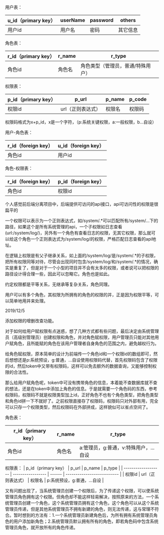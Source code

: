 







用户表：

| u_id（primary key） | userName | password | others   |
| ------------------- | -------- | -------- | -------- |
| 用户id              | 用户名   | 密码     | 其它信息 |



角色表：

| r_id（primary key） | r_name | r_type                            |
| ------------------- | ------ | --------------------------------- |
| 角色id              | 角色名 | 角色类型（管理员，普通/特殊用户） |



权限表：

| p_id（primary key） | p_url             | p_name | p_code |
| ------------------- | ----------------- | ------ | ------ |
| 权限id              | url（正则表达式） | 权限名 | 权限码 |

权限码格式为x+p_id，x是一个字符，（p:系统关键权限，a:一般权限，b...自设）



用户-角色表：

| r_id（foreign key） | u_id（foreign key） |
| ------------------- | ------------------- |
| 角色id              | 用户id              |



角色-权限表：

| r_id（foreign key） | p_id（foreign key） |
| ------------------- | ------------------- |
| 角色id              | 权限id              |



个人感觉前后端分离项目中，后端提供可访问的api接口，api可访问性的权限是很扁平的

一个权限可以表示为一个正则表达式，如/system/.*可以匹配所有/system/...下的路径，如果这个是所有系统管理的api，一个子权限如日志查看(url:/system/log/)，另外有一个角色有查看日志的权限，无其它权限，那么就可以给这个角色一个正则表达式为/system/log/的权限，严格匹配日志查看的api地址。

在逻辑上权限是有父子继承关系，如上面的/system/log/是/system/.\*的子权限，把所有权限同等对待，尽管会出现同时包含/system/log/和/system/.\*的情况，确实是重复了，但是对于一个小型的项目并不会有太多的权限，或者说可以把权限的路径设计得合理一些，因此可以忽略它。角色也是如此。

约定权限都是平等关系，无继承等复杂关系，角色同理。

用户可以有多个角色，其权限为所拥有的角色的权限的并，正是因为权限平等，可以简单地用并来处理。





2019/12/5

添加权限的增删改查功能。

对于如何给用户赋权限有点迷惑，想了几种方式都有些问题，最后决定由系统管理员（高级别管理员）创建权限和角色，并对角色赋权限，用户管理员只能对其他用户赋角色，且所能赋的角色在该用户管理者自身角色的范围之内，避免越权行为。



给角色赋权限，原本简单的设计为前端传一个角色id和一个权限id的数组即可，然后想想还是p:系统预设，g:普通，...自设使用权限码代替，首先权限码包含了权限的id，然后token中又带有权限码，这样可以免去额外的数据查询，又能够控制权限的合法性。



那么给用户赋角色呢，token中可没有携带角色的信息，本着能不查数据库就不查的想法，还是在token中添加上角色的信息。于是就需要一个角色码的东西，参考权限码，权限码不就是权限类型加上id，正好角色不也有个角色类型，把角色类型和角色id拼一下不就好了。之前权限直接存了权限码，权限码只对外部有用，完全可以只存一个权限类型，然后权限码在外部拼成，这样貌似可以省点空间了。

角色表：

| r_id（primary key） | r_name | r_type                                |
| ------------------- | ------ | ------------------------------------- |
| 角色id              | 角色名 | a:管理员，g:普通，v:特殊用户，...自设 |

权限表：
| p_id（primary key） | p_url             | p_name | p_type                      |
| ------------------- | ----------------- | ------ | --------------------------- |
| 权限id              | url（正则表达式） | 权限名 | p:系统预设，g:普通，...自设 |



又有问题出现了，当系统管理员创建一个权限后，为了传递这个权限，可以使系统管理员角色拥有这个权限。但角色却不能这样轻易解决，按照原来的方法，一个系统管理员创建一个角色，这个系统管理员拥有这个角色，这个角色可以从这个系统管理员传递，但是其他系统管理员不拥有新建的角色，则无法传递，这与常理不符合。暂时想到的方法有：1.一个系统管理员新建角色后，为所有拥有系统管理员角色的用户添加新角色；2.系统管理员默认拥有所有的角色，即若角色码中包含系统管理员角色，就开放所有的角色传递。